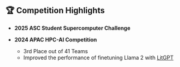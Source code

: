 

<!--
**Chen1Plus/Chen1Plus** is a ✨ _special_ ✨ repository because its `README.md` (this file) appears on your GitHub profile.

Here are some ideas to get you started:

- 🔭 I’m currently working on ...
- 🌱 I’m currently learning ...
- 👯 I’m looking to collaborate on ...
- 🤔 I’m looking for help with ...
- 💬 Ask me about ...
- 📫 How to reach me: ...
- 😄 Pronouns: ...
- ⚡ Fun fact: ...
-->

## 🏆 Competition Highlights

- **2025 ASC Student Supercomputer Challenge**

- **2024 APAC HPC-AI Competition**
  - 3rd Place out of 41 Teams
  - Improved the performance of finetuning Llama 2 with [LitGPT](https://github.com/Lightning-AI/litgpt)
